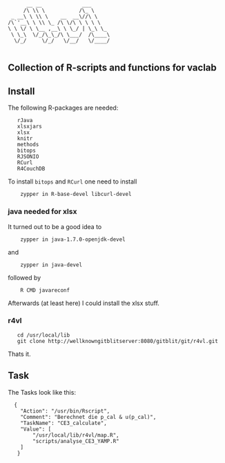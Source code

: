 ```
      __ __             ___      
     /\ \\ \           /\_ \     
 _ __\ \ \\ \    __  __\//\ \    
/\`'__\ \ \\ \_ /\ \/\ \ \ \ \   
\ \ \/ \ \__ ,__\ \ \_/ | \_\ \_ 
 \ \_\  \/_/\_\_/\ \___/  /\____\
  \/_/     \/_/   \/__/   \/____/
                                 
```

## Collection of R-scripts and functions for vaclab

## Install

The following R-packages are needed:

       rJava
       xlsxjars
       xlsx    
       knitr   
       methods 
       bitops  
       RJSONIO 
       RCurl   
       R4CouchDB

To install ``` bitops ``` and ```RCurl``` one need to install

        zypper in R-base-devel libcurl-devel 

### java needed for xlsx

It turned out to be a good idea to

        zypper in java-1.7.0-openjdk-devel

and 

        zypper in java-devel

followed by

        R CMD javareconf

Afterwards (at least here) I could  install the xlsx stuff. 

### r4vl

       cd /usr/local/lib 
       git clone http://wellknowngitblitserver:8080/gitblit/git/r4vl.git 

Thats it.

## Task 

The Tasks look like this:


      {
        "Action": "/usr/bin/Rscript",
        "Comment": "Berechnet die p_cal & u(p_cal)",
        "TaskName": "CE3_calculate",
        "Value": [
            "/usr/local/lib/r4vl/map.R",
            "scripts/analyse_CE3_YAMP.R"
        ]
       }
